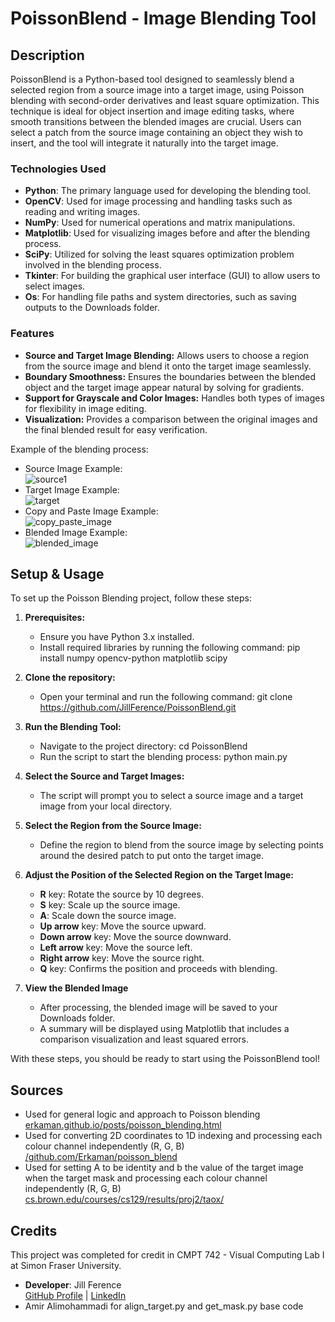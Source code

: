 # PoissonBlend - Image Blending Tool

## Description
PoissonBlend is a Python-based tool designed to seamlessly blend a selected region from a source image into a target image, using Poisson blending with second-order derivatives and least square optimization. This technique is ideal for object insertion and image editing tasks, where smooth transitions between the blended images are crucial. Users can select a patch from the source image containing an object they wish to insert, and the tool will integrate it naturally into the target image.

### Technologies Used
- **Python**: The primary language used for developing the blending tool.
- **OpenCV**: Used for image processing and handling tasks such as reading and writing images.
- **NumPy**: Used for numerical operations and matrix manipulations.
- **Matplotlib**: Used for visualizing images before and after the blending process.
- **SciPy**: Utilized for solving the least squares optimization problem involved in the blending process.
- **Tkinter**: For building the graphical user interface (GUI) to allow users to select images.
- **Os**: For handling file paths and system directories, such as saving outputs to the Downloads folder.

### Features
- **Source and Target Image Blending:** Allows users to choose a region from the source image and blend it onto the target image seamlessly.
- **Boundary Smoothness:** Ensures the boundaries between the blended object and the target image appear natural by solving for gradients.
- **Support for Grayscale and Color Images:** Handles both types of images for flexibility in image editing.
- **Visualization:** Provides a comparison between the original images and the final blended result for easy verification.

Example of the blending process:
- Source Image Example:
  <br>![source1](https://github.com/user-attachments/assets/fc5fefd8-2fac-4e7c-88c6-bcd5ac0cd7ad)
- Target Image Example:
  <br>![target](https://github.com/user-attachments/assets/4ca06ea7-ef40-4466-8fa9-8fb9a1045cd9)
- Copy and Paste Image Example:
  <br>![copy_paste_image](https://github.com/user-attachments/assets/d932219e-63ef-412b-95bf-0bb60a02c6ad)
- Blended Image Example:
  <br>![blended_image](https://github.com/user-attachments/assets/706c7dbb-78ee-4b0d-93d3-27de25668200)
  
## Setup & Usage
To set up the Poisson Blending project, follow these steps:

1. **Prerequisites:**
    - Ensure you have Python 3.x installed.
    - Install required libraries by running the following command: pip install numpy opencv-python matplotlib scipy

2. **Clone the repository:**
    - Open your terminal and run the following command: git clone https://github.com/JillFerence/PoissonBlend.git

3. **Run the Blending Tool:**
    - Navigate to the project directory: cd PoissonBlend
    - Run the script to start the blending process: python main.py

4. **Select the Source and Target Images:**
    - The script will prompt you to select a source image and a target image from your local directory.

5. **Select the Region from the Source Image:**
    - Define the region to blend from the source image by selecting points around the desired patch to put onto the target image.

6. **Adjust the Position of the Selected Region on the Target Image:**
    - **R** key: Rotate the source by 10 degrees.
    - **S** key: Scale up the source image.
    - **A**: Scale down the source image.
    - **Up arrow** key: Move the source upward.
    - **Down arrow** key: Move the source downward.
    - **Left arrow** key: Move the source left.
    - **Right arrow** key: Move the source right.
    - **Q** key: Confirms the position and proceeds with blending.
  
7. **View the Blended Image**
    - After processing, the blended image will be saved to your Downloads folder.
    - A summary will be displayed using Matplotlib that includes a comparison visualization and least squared errors.
      
With these steps, you should be ready to start using the PoissonBlend tool!

## Sources
- Used for general logic and approach to Poisson blending
  <br>[erkaman.github.io/posts/poisson_blending.html](https://erkaman.github.io/posts/poisson_blending.html)
- Used for converting 2D coordinates to 1D indexing and processing each colour channel independently (R, G, B)
  <br>[/github.com/Erkaman/poisson_blend](https://github.com/Erkaman/poisson_blend)
- Used for setting A to be identity and b the value of the target image when the target mask and processing each colour channel independently (R, G, B)
  <br>[cs.brown.edu/courses/cs129/results/proj2/taox/](https://cs.brown.edu/courses/cs129/results/proj2/taox/)

## Credits
This project was completed for credit in CMPT 742 - Visual Computing Lab I at Simon Fraser University.
- **Developer**: Jill Ference  
  [GitHub Profile](https://github.com/jillference) | [LinkedIn](https://linkedin.com/in/jillference)
- Amir Alimohammadi for align_target.py and get_mask.py base code

